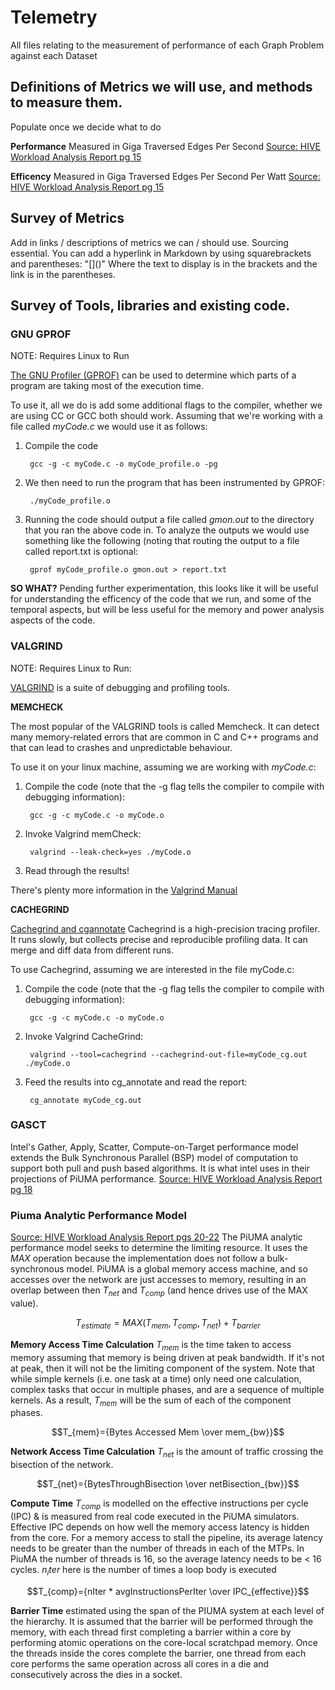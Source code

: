 # Telemetry

All files relating to the measurement of performance of each Graph Problem against each Dataset

## Definitions of Metrics we will use, and methods to measure them. 
Populate once we decide what to do

**Performance** Measured in Giga Traversed Edges Per Second [Source: HIVE Workload Analysis Report pg 15](https://drive.google.com/file/d/1qM5POYo0vB9p-QKb88oNzzED2a7cJdW_/view?usp=drive_link)

**Efficency** Measured in Giga Traversed Edges Per Second Per Watt [Source: HIVE Workload Analysis Report pg 15](https://drive.google.com/file/d/1qM5POYo0vB9p-QKb88oNzzED2a7cJdW_/view?usp=drive_link)

## Survey of Metrics
Add in links / descriptions of metrics we can / should use. Sourcing essential. You can add a hyperlink in Markdown by using squarebrackets and parentheses: "\[\]\(\)" Where the text to display is in the brackets and the link is in the parentheses. 

## Survey of Tools, libraries and existing code. 

### GNU GPROF
NOTE: Requires Linux to Run

[The GNU Profiler (GPROF)](http://web.archive.org/web/20141129061523/http://www.cs.utah.edu/dept/old/texinfo/as/gprof.html#SEC2) can be used to determine which parts of a program are taking most of the execution time.

To use it, all we do is add some additional flags to the compiler, whether we are using CC or GCC both should work. Assuming that we're working with a file called *myCode.c* we would use it as follows: 

1. Compile the code

        gcc -g -c myCode.c -o myCode_profile.o -pg
    
2. We then need to run the program that has been instrumented by GPROF: 


        ./myCode_profile.o

3. Running the code should output a file called *gmon.out* to the directory that you ran the above code in. To analyze the outputs we would use something like the following (noting that routing the output to a file called report.txt is optional: 

        gprof myCode_profile.o gmon.out > report.txt
    
**SO WHAT?** Pending further experimentation, this looks like it will be useful for understanding the efficency of the code that we run, and some of the temporal aspects, but will be less useful for the memory and power analysis aspects of the code. 
    
### VALGRIND
NOTE: Requires Linux to Run: 

[VALGRIND](https://valgrind.org/docs/manual/quick-start.html) is a suite of debugging and profiling tools. 

**MEMCHECK**

The most popular of the VALGRIND tools is called Memcheck. It can detect many memory-related errors that are common in C and C++ programs and that can lead to crashes and unpredictable behaviour.

To use it on your linux machine, assuming we are working with *myCode.c*:

1. Compile the code (note that the -g flag tells the compiler to compile with debugging information):

        gcc -g -c myCode.c -o myCode.o

2. Invoke Valgrind memCheck:

        valgrind --leak-check=yes ./myCode.o
    
3. Read through the results!

There's plenty more information in the [Valgrind Manual](https://valgrind.org/docs/manual/manual.html)

**CACHEGRIND**

[Cachegrind and cgannotate](https://valgrind.org/docs/manual/cg-manual.html) Cachegrind is a high-precision tracing profiler. It runs slowly, but collects precise and reproducible profiling data. It can merge and diff data from different runs.

To use Cachegrind, assuming we are interested in the file myCode.c:

1. Compile the code (note that the -g flag tells the compiler to compile with debugging information):

        gcc -g -c myCode.c -o myCode.o

2. Invoke Valgrind CacheGrind:

        valgrind --tool=cachegrind --cachegrind-out-file=myCode_cg.out ./myCode.o
    
3. Feed the results into cg_annotate and read the report:

        cg_annotate myCode_cg.out

### GASCT
Intel's Gather, Apply, Scatter,  Compute-on-Target performance model extends the Bulk Synchronous Parallel (BSP) model of computation to support both pull and push based algorithms. It is what intel uses in their projections of PiUMA performance. [Source: HIVE Workload Analysis Report pg 18](https://drive.google.com/file/d/1qM5POYo0vB9p-QKb88oNzzED2a7cJdW_/view?usp=drive_link)

### Piuma Analytic Performance Model
[Source: HIVE Workload Analysis Report pgs 20-22](https://drive.google.com/file/d/1qM5POYo0vB9p-QKb88oNzzED2a7cJdW_/view?usp=drive_link)
The PiUMA analytic performance model seeks to determine the limiting resource. It uses the $MAX$ operation because the implementation does not follow a bulk-synchronous model. PiUMA is a global memory access machine, and so accesses over the network are just accesses to memory, resulting in an overlap between then $T_{net}$ and $T_{comp}$ (and hence drives use of the MAX value). 

$$T_{estimate} = MAX(T_{mem},T_{comp},T_{net}) + T_{barrier}$$

**Memory Access Time Calculation**
$T_{mem}$ is the time taken to access memory assuming that memory is being driven at peak bandwidth. If it's not at peak, then it will not be the limiting component of the system. Note that while simple kernels (i.e. one task at a time) only need one calculation, complex tasks that occur in multiple phases, and are a sequence of multiple kernels. As a result, $T_{mem}$ will be the sum of each of the component phases.

$$T_{mem}={Bytes Accessed Mem \over mem_{bw}}$$

**Network Access Time Calculation**
$T_{net}$ is the amount of traffic crossing the bisection of the network.


$$T_{net}={BytesThroughBisection \over netBisection_{bw}}$$

**Compute Time**
$T_{comp}$ is modelled on the effective instructions per cycle (IPC) & is measured from real code executed in the PiUMA simulators. Effective IPC depends on how well the memory access latency is hidden from the core. For a memory access to stall the pipeline, its average latency needs to be greater than the number of threads in each of the MTPs. In PiuMA the number of threads is 16, so the average latency needs to be < 16 cycles. $n_iter$ here is the number of times a loop body is executed

$$T_{comp}={nIter * avgInstructionsPerIter \over IPC_{effective}}$$

**Barrier Time**
estimated using the span of the PIUMA system at each level of the hierarchy. It is assumed that the barrier will be performed through the memory, with each thread first completing a barrier within a core by performing atomic operations on the core-local scratchpad memory. Once the threads inside the cores complete the barrier, one thread from each core performs the same operation across all cores in a die and consecutively across the dies in a socket.



